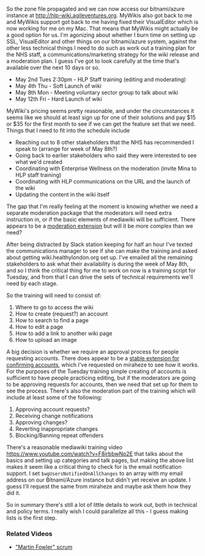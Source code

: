 So the zone file propagated and we can now access our bitnami/azure instance at http://hlp-wiki.agileventures.org.  MyWikis also got back to me and MyWikis support got back to me having fixed their VisualEditor which is now working for me on my Mac.  That means that MyWikis might actually be a good option for us.  I'm agonizing about whether I burn time on setting up SSL, VisualEditor and other things on our bitnami/azure system, against the other less technical things I need to do such as work out a training plan for the NHS staff, a communications/marketing strategy for the wiki release and a moderation plan.  I guess I've got to look carefully at the time that's available over the next 10 days or so.

* May 2nd Tues 2:30pm - HLP Staff training (editing and moderating)
* May 4th Thu - Soft Launch of wiki
* May 8th Mon - Meeting voluntary sector group to talk about wiki
* May 12th Fri - Hard Launch of wiki

MyWiki's pricing seems pretty reasonable, and under the circumstances it seems like we should at least sign up for one of their solutions and pay $15 or $35 for the first month to see if we can get the feature set that we need.  Things that I need to fit into the schedule include

* Reaching out to 8 other stakeholders that the NHS has recommended I speak to (arrange for week of May 8th?)
* Going back to earlier stakeholders who said they were interested to see what we'd created
* Coordinating with Enterprise Wellness on the moderation (invite Mina to HLP staff training)
* Coordinating with HLP communications on the URL and the launch of the wiki
* Updating the content in the wiki itself 

The gap that I'm really feeling at the moment is knowing whether we need a separate moderation package that the moderators will need extra instruction in, or if the basic elements of mediawiki will be sufficient.  There appears to be a [moderation extension](https://www.mediawiki.org/wiki/Extension:Moderation) but will it be more complex than we need?

After being distracted by Slack station keeping for half an hour I've texted the communications manager to see if she can make the training and asked about getting wiki.healthylondon.org set up. I've emailed all the remaining stakeholders to ask what their availability is during the week of May 8th, and so I think the critical thing for me to work on now is a training script for Tuesday, and from that I can drive the sets of technical requirements we'll need by each stage.

So the training will need to consist of:

1. Where to go to access the wiki
2. How to create (request?) an account
3. How to search to find a page
4. How to edit a page
5. How to add a link to another wiki page
6. How to upload an image

A big decision is whether we require an approval process for people requesting accounts.  There does appear to be a [stable extension for confirming accounts](https://www.mediawiki.org/wiki/Extension:ConfirmAccount), which I've requested on miraheze to see how it works.  For the purposes of the Tuesday training simple creating of accounts is sufficient to have people practicing editing, but if the moderators are going to be approving requests for accounts, then we need that set up for them to see the process.  There's also the moderation part of the training which will include at least some of the following:

1. Approving account requests?
2. Receiving change notifications
3. Approving changes?
4. Reverting inappropriate changes
5. Blocking/Banning repeat offenders

There's a reasonable mediawiki training video https://www.youtube.com/watch?v=F8irbbwNo2E that talks about the basics and setting up categories and talk pages, but making the above list makes it seem like a critical thing to check for is the email notification support.  I set `$wgUsersNotifiedOnAllChanges` to an array with my email address on our Bitnami/Azure instance but didn't yet receive an update.  I guess I'll request the same from miraheze and maybe ask them how they did it.  

So in summary there's still a lot of little details to work out, both in technical and policy terms.  I really wish I could parallelize all this - I guess making lists is the first step.

### Related Videos

* ["Martin Fowler" scrum](https://www.youtube.com/watch?v=4Kp6RPci8pM)
